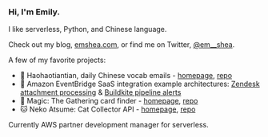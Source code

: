 ### Hi, I'm Emily. 

I like serverless, Python, and Chinese language.

Check out my blog, [emshea.com](https://emshea.com/), or find me on Twitter, [@em__shea](https://twitter.com/em__shea). 

A few of my favorite projects:
- 🐼 Haohaotiantian, daily Chinese vocab emails - [homepage](https://haohaotiantian.com/), [repo](https://github.com/em-shea/vocab)
- 🚌 Amazon EventBridge SaaS integration example architectures: [Zendesk attachment processing](https://github.com/aws-quickstart/eventbridge-integration-solution-zendesk-attachment-processing) & [Buildkite pipeline alerts](https://github.com/aws-quickstart/eventbridge-integration-solution-buildkite-pipeline-alerts)
- 🧙 Magic: The Gathering card finder - [homepage](https://mtg.emshea.com/), [repo](https://github.com/em-shea/mtg-cards)
- 🐱 Neko Atsume: Cat Collector API - [homepage](https://neko-atsume.emshea.com/), [repo](https://github.com/em-shea/neko-atsume)

Currently AWS partner development manager for serverless.
